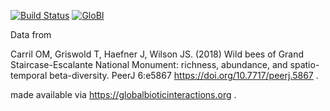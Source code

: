 [![Build Status](https://travis-ci.org/globalbioticinteractions/carril2018.svg)](https://travis-ci.org/globalbioticinteractions/carril2018) [![GloBI](http://api.globalbioticinteractions.org/interaction.svg?accordingTo=globi:globalbioticinteractions/carril2018)](http://globalbioticinteractions.org/?accordingTo=globi:globalbioticinteractions/carril2018) 

Data from

Carril OM, Griswold T, Haefner J, Wilson JS. (2018) Wild bees of Grand Staircase-Escalante National Monument: richness, abundance, and spatio-temporal beta-diversity. PeerJ 6:e5867 https://doi.org/10.7717/peerj.5867 . 

made available via https://globalbioticinteractions.org . 

